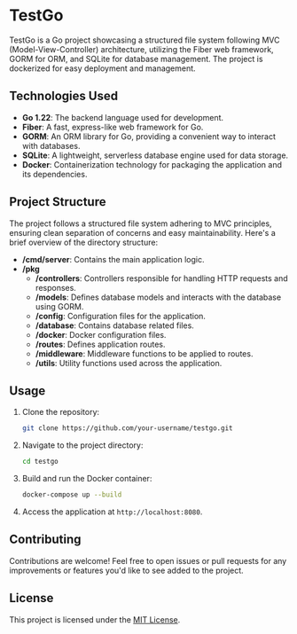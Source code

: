 # TestGo

TestGo is a Go project showcasing a structured file system following MVC (Model-View-Controller) architecture, utilizing the Fiber web framework, GORM for ORM, and SQLite for database management. The project is dockerized for easy deployment and management.

## Technologies Used

- **Go 1.22**: The backend language used for development.
- **Fiber**: A fast, express-like web framework for Go.
- **GORM**: An ORM library for Go, providing a convenient way to interact with databases.
- **SQLite**: A lightweight, serverless database engine used for data storage.
- **Docker**: Containerization technology for packaging the application and its dependencies.

## Project Structure

The project follows a structured file system adhering to MVC principles, ensuring clean separation of concerns and easy maintainability. Here's a brief overview of the directory structure:

- **/cmd/server**: Contains the main application logic.
- **/pkg**
    - **/controllers**: Controllers responsible for handling HTTP requests and responses.
    - **/models**: Defines database models and interacts with the database using GORM.
    - **/config**: Configuration files for the application.
    - **/database**: Contains database related files.
    - **/docker**: Docker configuration files.
    - **/routes**: Defines application routes.
    - **/middleware**: Middleware functions to be applied to routes.
    - **/utils**: Utility functions used across the application.

## Usage

1. Clone the repository:

    ```bash
    git clone https://github.com/your-username/testgo.git
    ```

2. Navigate to the project directory:

    ```bash
    cd testgo
    ```

3. Build and run the Docker container:

    ```bash
    docker-compose up --build
    ```

4. Access the application at `http://localhost:8080`.

## Contributing

Contributions are welcome! Feel free to open issues or pull requests for any improvements or features you'd like to see added to the project.

## License

This project is licensed under the [MIT License](LICENSE).
